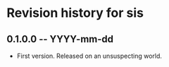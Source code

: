 # Revision history for sis

## 0.1.0.0 -- YYYY-mm-dd

* First version. Released on an unsuspecting world.
